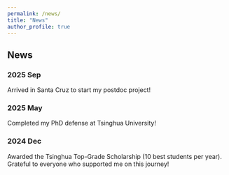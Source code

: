 ```yaml
---
permalink: /news/
title: "News"
author_profile: true
---
```


## News

### 2025 Sep

<p align="justify">
Arrived in Santa Cruz to start my postdoc project!
</p>

### 2025 May

<p align="justify">
Completed my PhD defense at Tsinghua University!
</p>

### 2024 Dec

<p align="justify">
Awarded the Tsinghua Top-Grade Scholarship (10 best students per year).<br>
Grateful to everyone who supported me on this journey!
</p>
